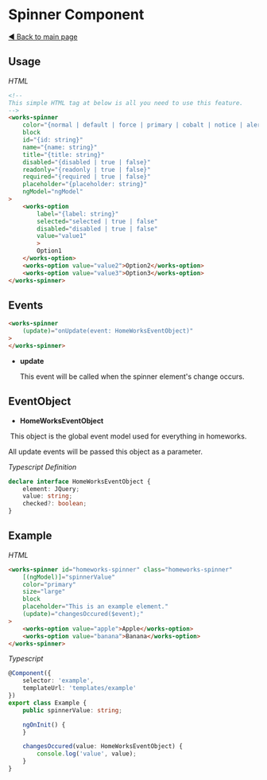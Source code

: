 # Spinner Component

[:arrow_backward: Back to main page](../../README.md)

## Usage

*HTML*

```html
<!--
This simple HTML tag at below is all you need to use this feature.
-->
<works-spinner
    color="{normal | default | force | primary | cobalt | notice | alert | danger | success}"
    block
    id="{id: string}"
    name="{name: string}"
    title="{title: string}"
    disabled="{disabled | true | false}"
    readonly="{readonly | true | false}"
    required="{required | true | false}"
    placeholder="{placeholder: string}"
    ngModel="ngModel"
>
    <works-option
        label="{label: string}"
        selected="selected | true | false"
        disabled="disabled | true | false"
        value="value1"        
        >
        Option1
    </works-option>
    <works-option value="value2">Option2</works-option>
    <works-option value="value3">Option3</works-option>
</works-spinner>
```

## Events

```html
<works-spinner
    (update)="onUpdate(event: HomeWorksEventObject)"
>
</works-spinner>
```

- **update**
 
  This event will be called when the spinner element's change occurs.

## EventObject

- **HomeWorksEventObject**

  This object is the global event model used for everything in homeworks.

  All update events will be passed this object as a parameter.

*Typescript Definition*

```typescript
declare interface HomeWorksEventObject {
    element: JQuery;
    value: string;
    checked?: boolean;
}
```

## Example

*HTML*

```html
<works-spinner id="homeworks-spinner" class="homeworks-spinner"
    [(ngModel)]="spinnerValue"
    color="primary"
    size="large"
    block
    placeholder="This is an example element."
    (update)="changesOccured($event);"
>
    <works-option value="apple">Apple</works-option>
    <works-option value="banana">Banana</works-option>
</works-spinner>
```

*Typescript*
```typescript
@Component({
    selector: 'example',
    templateUrl: 'templates/example'
})
export class Example {
    public spinnerValue: string;

    ngOnInit() {
    }

    changesOccured(value: HomeWorksEventObject) {
        console.log('value', value);
    }
}
```
